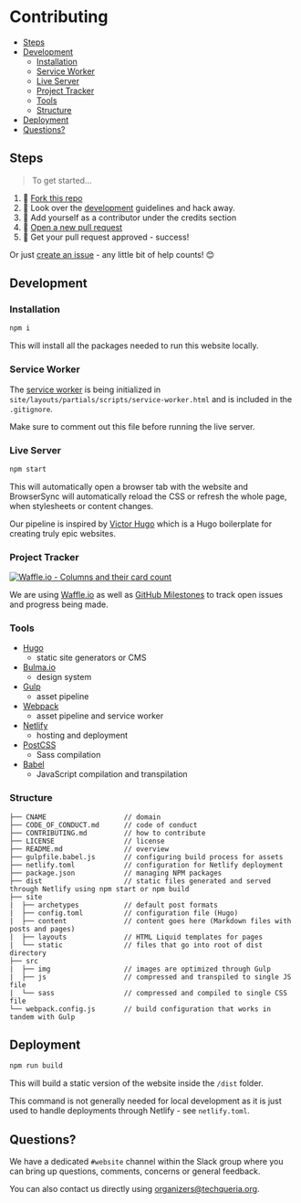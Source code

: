 # Contributing

<!-- TOC -->

- [Steps](#steps)
- [Development](#development)
  - [Installation](#installation)
  - [Service Worker](#service-worker)
  - [Live Server](#live-server)
  - [Project Tracker](#project-tracker)
  - [Tools](#tools)
  - [Structure](#structure)
- [Deployment](#deployment)
- [Questions?](#questions)

<!-- /TOC -->

## Steps

> To get started...

1.  🍴 [Fork this repo](https://github.com/techqueria/website#fork-destination-box)
2.  🔨 Look over the [development](#development) guidelines and hack away.
3.  👥 Add yourself as a contributor under the credits section
4.  🔧 [Open a new pull request](https://github.com/techqueria/website/compare)
5.  🎉 Get your pull request approved - success!

Or just [create an issue](https://github.com/techqueria/website/issues) - any little bit of help counts! 😊

## Development

### Installation

```bash
npm i
```

This will install all the packages needed to run this website locally.

### Service Worker

The [service worker](https://developers.google.com/web/tools/workbox/) is being initialized in `site/layouts/partials/scripts/service-worker.html` and is included in the `.gitignore`.

Make sure to comment out this file before running the live server.

### Live Server

```bash
npm start
```

This will automatically open a browser tab with the website and BrowserSync will automatically reload the CSS or refresh the whole page, when stylesheets or content changes.

Our pipeline is inspired by [Victor Hugo](https://github.com/netlify-templates/victor-hugo) which is a Hugo boilerplate for creating truly epic websites.

### Project Tracker

[![Waffle.io - Columns and their card count](https://badge.waffle.io/techqueria/website.svg?columns=all)](https://waffle.io/techqueria/website)

We are using [Waffle.io](https://waffle.io/techqueria/website) as well as [GitHub Milestones](https://help.github.com/articles/about-milestones/) to track open issues and progress being made.

### Tools

- [Hugo](https://gohugo.io/)
  - static site generators or CMS
- [Bulma.io](https://bulma.io/)
  - design system
- [Gulp](https://gulpjs.com/)
  - asset pipeline
- [Webpack](https://webpack.js.org/)
  - asset pipeline and service worker
- [Netlify](https://netlify.com)
  - hosting and deployment
- [PostCSS](http://postcss.org/)
  - Sass compilation
- [Babel](https://babeljs.io/)
  - JavaScript compilation and transpilation

### Structure

```text
├── CNAME                   // domain
├── CODE_OF_CONDUCT.md      // code of conduct
├── CONTRIBUTING.md         // how to contribute
├── LICENSE                 // license
├── README.md               // overview
├── gulpfile.babel.js       // configuring build process for assets
├── netlify.toml            // configuration for Netlify deployment
├── package.json            // managing NPM packages
├── dist                    // static files generated and served through Netlify using npm start or npm build
├── site
|  ├── archetypes           // default post formats
|  ├── config.toml          // configuration file (Hugo)
|  ├── content              // content goes here (Markdown files with posts and pages)
|  ├── layouts              // HTML Liquid templates for pages
|  └── static               // files that go into root of dist directory
├── src
|  ├── img                  // images are optimized through Gulp
|  ├── js                   // compressed and transpiled to single JS file
|  └── sass                 // compressed and compiled to single CSS file
└── webpack.config.js       // build configuration that works in tandem with Gulp
```

## Deployment

```bash
npm run build
```

This will build a static version of the website inside the `/dist` folder.

This command is not generally needed for local development as it is just used to handle deployments through Netlify - see `netlify.toml`.

## Questions?

We have a dedicated `#website` channel within the Slack group where you can bring up questions, comments, concerns or general feedback.

You can also contact us directly using [organizers@techqueria.org](mailto:organizers@techqueria.org).
